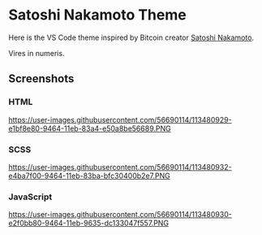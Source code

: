 # Satoshi Nakamoto Theme

Here is the VS Code theme inspired by Bitcoin creator [Satoshi Nakamoto](https://en.wikipedia.org/wiki/Satoshi_Nakamoto#:~:text=Satoshi%20Nakamoto%20is%20the%20name,devised%20the%20first%20blockchain%20database.).

Vires in numeris.

## Screenshots

### HTML

https://user-images.githubusercontent.com/56690114/113480929-e1bf8e80-9464-11eb-83a4-e50a8be56689.PNG


### SCSS

https://user-images.githubusercontent.com/56690114/113480932-e4ba7f00-9464-11eb-83ba-bfc30400b2e7.PNG

### JavaScript

https://user-images.githubusercontent.com/56690114/113480930-e2f0bb80-9464-11eb-9635-dc133047f557.PNG

